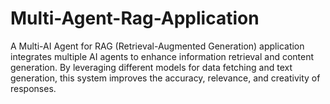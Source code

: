 # Multi-Agent-Rag-Application
A Multi-AI Agent for RAG (Retrieval-Augmented Generation) application integrates multiple AI agents to enhance information retrieval and content generation. By leveraging different models for data fetching and text generation, this system improves the accuracy, relevance, and creativity of responses.

